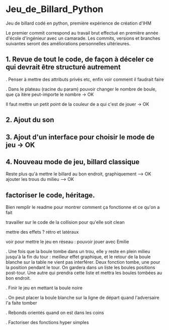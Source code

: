 # Jeu_de_Billard_Python
Jeu de billard codé en python, première expérience de création d'IHM

Le premier commit correspond au travail brut effectué en première année d'école d'ingénieur avec un camarade. 
Les commits, versions et branches suivantes seront des améliorations personnelles ultérieures. 


## 1. Revue de tout le code, de façon à déceler ce qui devrait être structuré autrement

. Penser à mettre des attributs privés etc, enfin voir comment il faudrait faire

. Dans le plateau (racine du param) pouvoir changer le nombre de boule, que ça itère peut-importe le nombre -> OK

Il faut mettre un petit point de la couleur de a qui c'est de jouer -> OK

## 2. Ajout du son 

## 3. Ajout d'un interface pour choisir le mode de jeu -> OK

## 4. Nouveau mode de jeu, billard classique
Reste plus qu'à mettre le billard au bon endroit, graphiquement  --> OK
ajouter les trous du milieu --> OK

## factoriser le code, héritage. 

Bien remplir le readme pour montrer comment ça fonctionne et ce qu'on a fait 

travailler sur le code de la collision pour qu'elle soit clean

mettre des effets ? rétro et latéraux

voir pour mettre le jeu en réseau : pouvoir jouer avec Emilie

. Une fois que la boule tombe dans un trou, elle y reste en plein milieu jusqu'à la fin du tour : meilleur effet graphique, et le retour de la boule blanche sur la table ne vient pas interférer.  Deux fonction tombe, une pour la position pendant le tour. On gardera dans un liste les boules positions post-tour. Une autre qui prendra cette liste et mettra les boules tombées au bon endroit. 

. Finir le jeu en mettant la boule noire

. On peut placer la boule blanche sur la ligne de départ quand l'adversaire l'a faite tomber

. Rebonds orientés quand on est dans les coins

. Factoriser des fonctions hyper simples